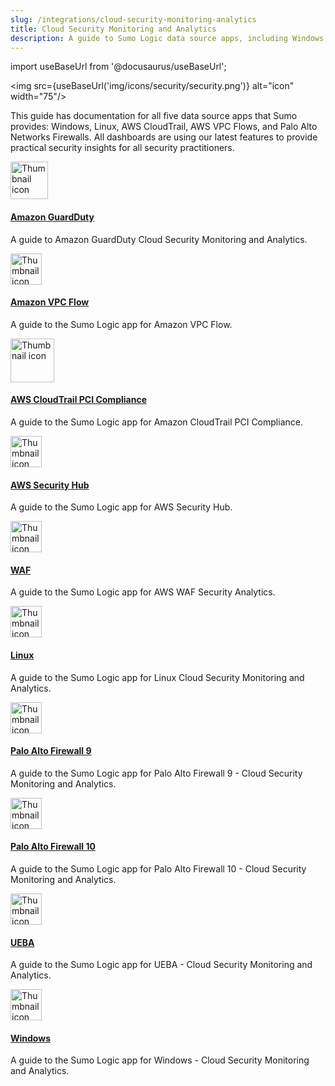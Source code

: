 ```yaml
---
slug: /integrations/cloud-security-monitoring-analytics
title: Cloud Security Monitoring and Analytics
description: A guide to Sumo Logic data source apps, including Windows, Linux, AWS CloudTrail, AWS VPC Flows, and Palo Alto Networks Firewalls.
---
```


import useBaseUrl from '@docusaurus/useBaseUrl';

<img src={useBaseUrl('img/icons/security/security.png')} alt="icon" width="75"/>

This guide has documentation for all five data source apps that Sumo provides: Windows, Linux, AWS CloudTrail, AWS VPC Flows, and Palo Alto Networks Firewalls. All dashboards are using our latest features to provide practical security insights for all security practitioners.

<div className="box-wrapper" markdown="1">
<div className="box smallbox1 card">
  <div className="container">
  <img src={useBaseUrl('img/integrations/cloud-security-monitoring-analytics/guardduty.png')} alt="Thumbnail icon" width="60"/>
  <h4><a href="/docs/integrations/cloud-security-monitoring-analytics/">Amazon GuardDuty</a></h4>
  <p>A guide to Amazon GuardDuty Cloud Security Monitoring and Analytics.</p>
  </div>
</div>
<div className="box smallbox2 card">
  <div className="container">
  <img src={useBaseUrl('img/integrations/cloud-security-monitoring-analytics/SecMon_AWS_VPCFlow.png')} alt="Thumbnail icon" width="50"/>
  <h4><a href="/docs/integrations/cloud-security-monitoring-analytics/">Amazon VPC Flow</a></h4>
  <p>A guide to the Sumo Logic app for Amazon VPC Flow.</p>
  </div>
</div>
    <div className="box smallbox3 card">
      <div className="container">
      <img src={useBaseUrl('img/integrations/cloud-security-monitoring-analytics/CloudTrail_PCI_Compliance.png')} alt="Thumbnail icon" width="70"/>
      <h4><a href="/docs/integrations/cloud-security-monitoring-analytics/">AWS CloudTrail PCI Compliance</a></h4>
      <p>A guide to the Sumo Logic app for Amazon CloudTrail PCI Compliance.</p>
      </div>
    </div>
    <div className="box smallbox4 card">
      <div className="container">
      <img src={useBaseUrl('img/integrations/cloud-security-monitoring-analytics/security-qs.png')} alt="Thumbnail icon" width="50"/>
      <h4><a href="/docs/integrations/cloud-security-monitoring-analytics/">AWS Security Hub</a></h4>
      <p>A guide to the Sumo Logic app for AWS Security Hub.</p>
      </div>
    </div>
    <div className="box smallbox5 card">
      <div className="container">
      <img src={useBaseUrl('img/integrations/cloud-security-monitoring-analytics/waf.png')} alt="Thumbnail icon" width="50"/>
      <h4><a href="/docs/integrations/cloud-security-monitoring-analytics/">WAF</a></h4>
      <p>A guide to the Sumo Logic app for AWS WAF Security Analytics.</p>
      </div>
    </div>
    <div className="box smallbox6 card">
      <div className="container">
      <img src={useBaseUrl('img/integrations/cloud-security-monitoring-analytics/SecMon_Linux.png')} alt="Thumbnail icon" width="50"/>
      <h4><a href="/docs/integrations/cloud-security-monitoring-analytics/">Linux</a></h4>
      <p>A guide to the Sumo Logic app for Linux Cloud Security Monitoring and Analytics.</p>
      </div>
    </div>
    <div className="box smallbox7 card">
      <div className="container">
      <img src={useBaseUrl('img/integrations/cloud-security-monitoring-analytics/SecMon_PAN.png')} alt="Thumbnail icon" width="50"/>
      <h4><a href="/docs/integrations/cloud-security-monitoring-analytics/">Palo Alto Firewall 9</a></h4>
      <p>A guide to the Sumo Logic app for Palo Alto Firewall 9 - Cloud Security Monitoring and Analytics.</p>
      </div>
    </div>
    <div className="box smallbox8 card">
      <div className="container">
      <img src={useBaseUrl('img/integrations/cloud-security-monitoring-analytics/SecMon_PAN.png')} alt="Thumbnail icon" width="50"/>
      <h4><a href="/docs/integrations/cloud-security-monitoring-analytics/">Palo Alto Firewall 10</a></h4>
      <p>A guide to the Sumo Logic app for Palo Alto Firewall 10 - Cloud Security Monitoring and Analytics.</p>
      </div>
    </div>
    <div className="box smallbox9 card">
      <div className="container">
      <img src={useBaseUrl('img/integrations/cloud-security-monitoring-analytics/ueba.png')} alt="Thumbnail icon" width="50"/>
      <h4><a href="/docs/integrations/cloud-security-monitoring-analytics/">UEBA</a></h4>
      <p>A guide to the Sumo Logic app for UEBA - Cloud Security Monitoring and Analytics.</p>
      </div>
    </div>
    <div className="box smallbox10 card">
      <div className="container">
      <img src={useBaseUrl('img/integrations/cloud-security-monitoring-analytics/SecMon_Windows.png')} alt="Thumbnail icon" width="50"/>
      <h4><a href="/docs/integrations/cloud-security-monitoring-analytics/">Windows</a></h4>
      <p>A guide to the Sumo Logic app for Windows - Cloud Security Monitoring and Analytics.</p>
      </div>
    </div>
  </div>
